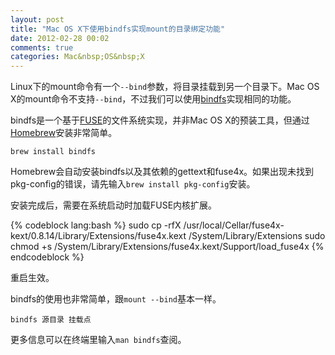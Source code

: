 ```yaml
---
layout: post
title: "Mac OS X下使用bindfs实现mount的目录绑定功能"
date: 2012-02-28 00:02
comments: true
categories: Mac&nbsp;OS&nbsp;X
---
```

Linux下的mount命令有一个`--bind`参数，将目录挂载到另一个目录下。Mac OS X的mount命令不支持`--bind`，不过我们可以使用[bindfs](http://code.google.com/p/bindfs/)实现相同的功能。

bindfs是一个基于[FUSE](http://fuse.sourceforge.net/)的文件系统实现，并非Mac OS X的预装工具，但通过[Homebrew](/blog/2012/02/25/homebrew-installation-and-usage/)安装非常简单。

<!--more-->

`brew install bindfs`

Homebrew会自动安装bindfs以及其依赖的gettext和fuse4x。如果出现未找到pkg-config的错误，请先输入`brew install pkg-config`安装。

安装完成后，需要在系统启动时加载FUSE内核扩展。

{% codeblock lang:bash %}
sudo cp -rfX /usr/local/Cellar/fuse4x-kext/0.8.14/Library/Extensions/fuse4x.kext /System/Library/Extensions
sudo chmod +s /System/Library/Extensions/fuse4x.kext/Support/load_fuse4x
{% endcodeblock %}

重启生效。

bindfs的使用也非常简单，跟`mount --bind`基本一样。

`bindfs 源目录 挂载点`

更多信息可以在终端里输入`man bindfs`查阅。